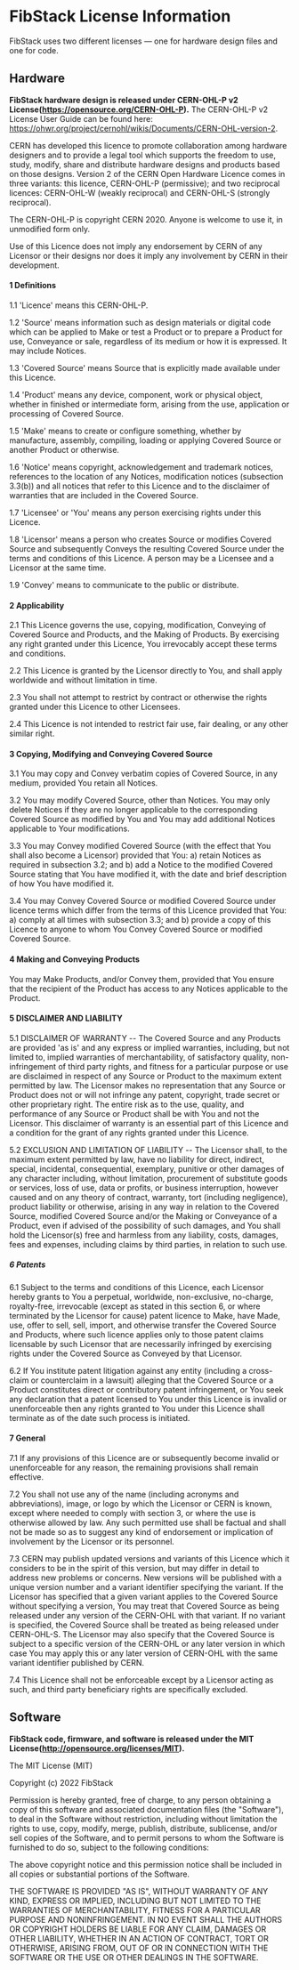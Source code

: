 # FibStack License Information

FibStack uses two different licenses — one for hardware design files and one for code.

## Hardware

**FibStack hardware design is released under CERN-OHL-P v2 License(https://opensource.org/CERN-OHL-P).**
The CERN-OHL-P v2 License User Guide can be found here: https://ohwr.org/project/cernohl/wikis/Documents/CERN-OHL-version-2.

CERN has developed this licence to promote collaboration among hardware designers and to provide a legal tool which supports the freedom to use, study, modify, share and distribute hardware designs and products based on those designs. Version 2 of the CERN Open Hardware Licence comes in three variants: this licence, CERN-OHL-P (permissive); and two reciprocal licences: CERN-OHL-W (weakly reciprocal) and CERN-OHL-S (strongly reciprocal).

The CERN-OHL-P is copyright CERN 2020. Anyone is welcome to use it, in unmodified form only.

Use of this Licence does not imply any endorsement by CERN of any Licensor or their designs nor does it imply any involvement by CERN in their development.

#### 1 Definitions

  1.1 'Licence' means this CERN-OHL-P.

  1.2 'Source' means information such as design materials or digital code which can be applied to Make or test a Product or to prepare a Product for use, Conveyance or sale, regardless of its medium or how it is expressed. It may include Notices.

  1.3 'Covered Source' means Source that is explicitly made available under this Licence.

  1.4 'Product' means any device, component, work or physical object, whether in finished or intermediate form, arising from the use, application or processing of Covered Source.

  1.5 'Make' means to create or configure something, whether by manufacture, assembly, compiling, loading or applying Covered Source or another Product or otherwise.

  1.6 'Notice' means copyright, acknowledgement and trademark notices, references to the location of any Notices, modification notices (subsection 3.3(b)) and all notices that refer to this Licence and to the disclaimer of warranties that are included in the Covered Source.

  1.7 'Licensee' or 'You' means any person exercising rights under this Licence.

  1.8 'Licensor' means a person who creates Source or modifies Covered Source and subsequently Conveys the resulting Covered Source under the terms and conditions of this Licence. A person may be a Licensee and a Licensor at the same time.

  1.9 'Convey' means to communicate to the public or distribute.


#### 2 Applicability

  2.1 This Licence governs the use, copying, modification, Conveying of Covered Source and Products, and the Making of Products. By exercising any right granted under this Licence, You irrevocably accept these terms and conditions.

  2.2 This Licence is granted by the Licensor directly to You, and shall apply worldwide and without limitation in time.

  2.3 You shall not attempt to restrict by contract or otherwise the rights granted under this Licence to other Licensees.

  2.4 This Licence is not intended to restrict fair use, fair dealing, or any other similar right.


#### 3 Copying, Modifying and Conveying Covered Source

  3.1 You may copy and Convey verbatim copies of Covered Source, in any medium, provided You retain all Notices.

  3.2 You may modify Covered Source, other than Notices.
      You may only delete Notices if they are no longer applicable to the corresponding Covered Source as modified by You and You may add additional Notices applicable to Your modifications.

  3.3 You may Convey modified Covered Source (with the effect that You shall also become a Licensor) provided that You:
       a) retain Notices as required in subsection 3.2; and
       b) add a Notice to the modified Covered Source stating that You
          have modified it, with the date and brief description of how You have modified it.

  3.4 You may Convey Covered Source or modified Covered Source under licence terms which differ from the terms of this Licence provided that You:
       a) comply at all times with subsection 3.3; and
       b) provide a copy of this Licence to anyone to whom You Convey Covered Source or modified Covered Source.


#### 4 Making and Conveying Products

You may Make Products, and/or Convey them, provided that You ensure that the recipient of the Product has access to any Notices applicable to the Product.


#### 5 DISCLAIMER AND LIABILITY

  5.1 DISCLAIMER OF WARRANTY -- The Covered Source and any Products are provided 'as is' and any express or implied warranties, including, but not limited to, implied warranties of merchantability, of satisfactory quality, non-infringement of third party rights, and fitness for a particular purpose or use are disclaimed in respect of any Source or Product to the maximum extent permitted by law. The Licensor makes no      representation that any Source or Product does not or will not infringe any patent, copyright, trade secret or other proprietary right. The entire risk as to the use, quality, and performance of any Source or Product shall be with You and not the Licensor. This disclaimer of warranty is an essential part of this Licence and a condition for the grant of any rights granted under this Licence.

  5.2 EXCLUSION AND LIMITATION OF LIABILITY -- The Licensor shall, to the maximum extent permitted by law, have no liability for direct, indirect, special, incidental, consequential, exemplary, punitive or other damages of any character including, without limitation, procurement of substitute goods or services, loss of use, data or profits, or business interruption, however caused and on any theory of contract, warranty, tort (including negligence), product liability or otherwise, arising in any way in relation to the Covered Source, modified Covered Source and/or the Making or Conveyance of a Product, even if advised of the possibility of such damages, and You shall hold the Licensor(s) free and harmless from any liability, costs, damages, fees and expenses, including claims by third parties, in relation to such use.


##### 6 Patents

  6.1 Subject to the terms and conditions of this Licence, each Licensor hereby grants to You a perpetual, worldwide, non-exclusive, no-charge, royalty-free, irrevocable (except as stated in this section 6, or where terminated by the Licensor for cause) patent licence to Make, have Made, use, offer to sell, sell, import, and otherwise transfer the Covered Source and Products, where such licence applies only to those patent claims licensable by such Licensor that are necessarily infringed by exercising rights under the Covered Source as Conveyed by that Licensor.

  6.2 If You institute patent litigation against any entity (including a cross-claim or counterclaim in a lawsuit) alleging that the Covered Source or a Product constitutes direct or contributory patent infringement, or You seek any declaration that a patent licensed to You under this Licence is invalid or unenforceable then any rights granted to You under this Licence shall terminate as of the date such process is initiated.


#### 7 General

  7.1 If any provisions of this Licence are or subsequently become invalid or unenforceable for any reason, the remaining provisions shall remain effective.

  7.2 You shall not use any of the name (including acronyms and abbreviations), image, or logo by which the Licensor or CERN is known, except where needed to comply with section 3, or where the use is otherwise allowed by law. Any such permitted use shall be factual and shall not be made so as to suggest any kind of endorsement or implication of involvement by the Licensor or its personnel.

  7.3 CERN may publish updated versions and variants of this Licence which it considers to be in the spirit of this version, but may differ in detail to address new problems or concerns. New versions will be published with a unique version number and a variant identifier specifying the variant. If the Licensor has specified that a given variant applies to the Covered Source without specifying a version, You may treat that Covered Source as being released under any version of the CERN-OHL with that variant. If no variant is specified, the Covered Source shall be treated as being released under CERN-OHL-S. The Licensor may also specify that the Covered Source is subject to a specific version of the CERN-OHL or any later version in which case You may apply this or any later version of CERN-OHL with the same variant identifier published by CERN.

  7.4 This Licence shall not be enforceable except by a Licensor acting as such, and third party beneficiary rights are specifically excluded.


## Software

**FibStack code, firmware, and software is released under the MIT License(http://opensource.org/licenses/MIT).**

The MIT License (MIT)

Copyright (c) 2022 FibStack

Permission is hereby granted, free of charge, to any person obtaining a copy of this software and associated documentation files (the "Software"), to deal in the Software without restriction, including without limitation the rights to use, copy, modify, merge, publish, distribute, sublicense, and/or sell copies of the Software, and to permit persons to whom the Software is furnished to do so, subject to the following conditions:

The above copyright notice and this permission notice shall be included in all copies or substantial portions of the Software.

THE SOFTWARE IS PROVIDED "AS IS", WITHOUT WARRANTY OF ANY KIND, EXPRESS OR IMPLIED, INCLUDING BUT NOT LIMITED TO THE WARRANTIES OF MERCHANTABILITY, FITNESS FOR A PARTICULAR PURPOSE AND NONINFRINGEMENT. IN NO EVENT SHALL THE AUTHORS OR COPYRIGHT HOLDERS BE LIABLE FOR ANY CLAIM, DAMAGES OR OTHER LIABILITY, WHETHER IN AN ACTION OF CONTRACT, TORT OR OTHERWISE, ARISING FROM, OUT OF OR IN CONNECTION WITH THE SOFTWARE OR THE USE OR OTHER DEALINGS IN THE SOFTWARE.
